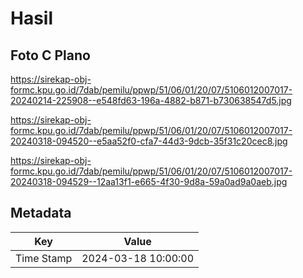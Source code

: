 # Hasil

## Foto C Plano

https://sirekap-obj-formc.kpu.go.id/7dab/pemilu/ppwp/51/06/01/20/07/5106012007017-20240214-225908--e548fd63-196a-4882-b871-b730638547d5.jpg

https://sirekap-obj-formc.kpu.go.id/7dab/pemilu/ppwp/51/06/01/20/07/5106012007017-20240318-094520--e5aa52f0-cfa7-44d3-9dcb-35f31c20cec8.jpg

https://sirekap-obj-formc.kpu.go.id/7dab/pemilu/ppwp/51/06/01/20/07/5106012007017-20240318-094529--12aa13f1-e665-4f30-9d8a-59a0ad9a0aeb.jpg


## Metadata

| Key        | Value               |
| ---------- | ------------------- |
| Time Stamp | 2024-03-18 10:00:00 |



